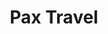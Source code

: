 ---
title: "Pax Travel"
url: /ciudad-autonoma-de-buenos-aires/pax-travel/
shop: agencia de viajes
---